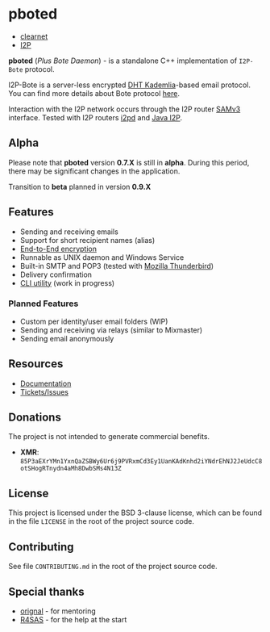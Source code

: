 # pboted

* [clearnet](https://pboted.readthedocs.io/en/latest/)
* [I2P](http://polistern.i2p/pbote/)

**pboted** (_Plus Bote Daemon_) - is a standalone C++ implementation of `I2P-Bote` protocol.

I2P-Bote is a server-less encrypted [DHT Kademlia](https://en.wikipedia.org/wiki/Distributed_hash_table)-based email protocol.   
You can find more details about Bote protocol [here](https://bote.readthedocs.io/en/latest/).

Interaction with the I2P network occurs through the I2P router [SAMv3](https://geti2p.net/en/docs/api/samv3) interface.
Tested with I2P routers [i2pd](https://github.com/PurpleI2P/i2pd) and [Java I2P](https://github.com/i2p/i2p.i2p).

## Alpha

Please note that **pboted** version **0.7.X** is still in **alpha**.
During this period, there may be significant changes in the application.

Transition to **beta** planned in version **0.9.X**

## Features

- Sending and receiving emails
- Support for short recipient names (alias)
- [End-to-End encryption](https://bote.readthedocs.io/en/latest/v5/cryptography/)
- Runnable as UNIX daemon and Windows Service
- Built-in SMTP and POP3 (tested with [Mozilla Thunderbird](https://www.thunderbird.net/en-US/))
- Delivery confirmation
- [CLI utility](https://github.com/polistern/pbotectl) (work in progress)

### Planned Features

- Custom per identity/user email folders (WIP)
- Sending and receiving via relays (similar to Mixmaster)
- Sending email anonymously

## Resources

- [Documentation](https://pboted.readthedocs.io/en/latest/)
- [Tickets/Issues](https://github.com/polistern/pboted/issues)

## Donations

The project is not intended to generate commercial benefits.

- **XMR**: `85P3aEXrYMn1YxnQaZSBWy6Ur6j9PVRxmCd3Ey1UanKAdKnhd2iYNdrEhNJ2JeUdcC8otSHogRTnydn4aMh8DwbSMs4N13Z`

## License

This project is licensed under the BSD 3-clause license, which can be found in the file `LICENSE` in the root of the project source code.

## Contributing

See file `CONTRIBUTING.md` in the root of the project source code.

## Special thanks

* [orignal](https://github.com/orignal) - for mentoring
* [R4SAS](https://github.com/r4sas) - for the help at the start
